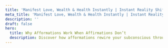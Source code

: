 ```yaml
---
title: 'Manifest Love, Wealth & Health Instantly | Instant Reality Shift - How and Why it Works so Powerfully'
meta_title: 'Manifest Love, Wealth & Health Instantly | Instant Reality Shift - How and Why it Works so Powerfully'
description: ''
draft: false
hero:
  title: Why Afformations Work When Affirmations Don’t
  description: Discover how afformations rewire your subconscious through empowering questions—creating real, lasting change from the inside out.
---
```

